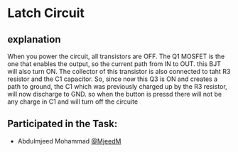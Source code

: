 # Latch Circuit 
## explanation
When you power the circuit, all transistors are OFF. The Q1 MOSFET is the one that enables the output, so the current path from IN to OUT.
 this BJT will also turn ON. The collector of this transistor is also connected to taht R3 resistor and the C1 capacitor. So, since now this Q3 is ON and creates a path to ground, the C1 which was previously charged up by the R3 resistor, will now discharge to GND.
so when the button is pressd there will not be any charge in C1 and will turn off the circuite  

## Participated in the Task: 
- Abdulmjeed Mohammad [@MjeedM](https://github.com/MjeedM)
